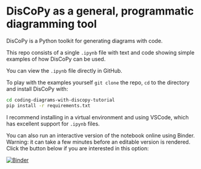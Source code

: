 # DisCoPy as a general, programmatic diagramming tool

DisCoPy is a Python toolkit for generating diagrams with code.

This repo consists of a single `.ipynb` file with text and code showing simple
examples of how DisCoPy can be used.

You can view the `.ipynb` file directly in GitHub.

To play with the examples yourself `git clone` the repo, `cd` to the directory 
and install DisCoPy with:

```bash
cd coding-diagrams-with-discopy-tutorial
pip install -r requirements.txt
```

I recommend installing in a virtual environment and using VSCode, which has
excellent support for `.ipynb` files.

You can also run an interactive version of the notebook online using Binder.
Warning: it can take a few minutes before an editable version is rendered.
Click the button below if you are interested in this option:

[![Binder](https://mybinder.org/badge_logo.svg)](https://mybinder.org/v2/gh/edibotopic/coding-diagrams-with-discopy-tutorial/HEAD?labpath=tutorial.ipynb)

